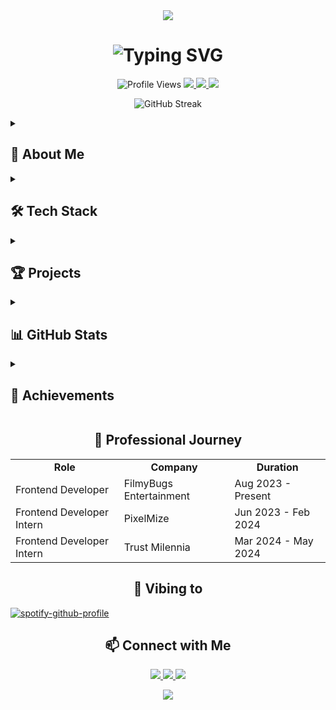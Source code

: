 <div align="center">
  <img src="https://capsule-render.vercel.app/api?type=waving&color=gradient&height=200&section=header&text=Sachin%20Parihar&fontSize=80&fontAlignY=35&animation=twinkling&fontColor=blue" />
</div>

<h1 align="center">
  <img src="https://readme-typing-svg.herokuapp.com?font=Fira+Code&size=35&duration=3500&pause=1000&color=FFFFFF&center=true&vCenter=true&width=500&lines=Frontend+Developer;React+Enthusiast;UI%2FUX+Aficionado" alt="Typing SVG" />
</h1>

<p align="center">
  <img src="https://komarev.com/ghpvc/?username=sachinparihar&style=for-the-badge&color=blue" alt="Profile Views" />
  <a href="mailto:pariharsachin5002@gmail.com">
    <img src="https://img.shields.io/badge/Email-D14836?style=for-the-badge&logo=gmail&logoColor=white"/>
  </a>
  <a href="https://linkedin.com/in/yourusername">
    <img src="https://img.shields.io/badge/LinkedIn-0077B5?style=for-the-badge&logo=linkedin&logoColor=white"/>
  </a>
  <a href="https://yourportfolio.com">
    <img src="https://img.shields.io/badge/Portfolio-1F6FEB?style=for-the-badge&logo=github&logoColor=white"/>
  </a>
</p>

<p align="center">
  <img src="https://github-readme-streak-stats.herokuapp.com/?user=sachinparihar&theme=tokyonight_duo&hide_border=true" alt="GitHub Streak" />
</p>

<details>
  <summary><h2>🚀 About Me</h2></summary>
  <p align="center">
    Passionate about crafting engaging and responsive web experiences. Currently pursuing my BCA at Manipal Online University Jaipur, I'm on a journey to turn innovative ideas into beautiful, functional realities.
  </p>
</details>

<details>
  <summary><h2>🛠️ Tech Stack</h2></summary>
  <p align="center">
    <img src="https://skillicons.dev/icons?i=html,css,js,react,nextjs,typescript,tailwind,nodejs,mongodb,bootstrap,python,firebase,supabase,github&perline=7" />
  </p>
</details>

<details>
  <summary><h2>🏆 Projects</h2></summary>
  <p align="center">
    <a href="https://github.com/Sheenu-exe/Synapse3" target="_blank">
      <img src="https://github-readme-stats.vercel.app/api/pin/?username=Sheenu-exe&repo=Synapse3&theme=react&bg_color=1F222E&title_color=F85D7F&hide_border=true&icon_color=F8D866&show_icons=true" alt="Synapse">
    </a>
    <a href="https://github.com/Sheenu-exe/GitaAI" target="_blank">
      <img src="https://github-readme-stats.vercel.app/api/pin/?username=Sheenu-exe&repo=GitaAI&theme=react&bg_color=1F222E&title_color=F85D7F&hide_border=true&icon_color=F8D866&show_icons=true" alt="Gita AI">
    </a>
    <a href="https://github.com/Sheenu-exe/Blaze" target="_blank">
      <img src="https://github-readme-stats.vercel.app/api/pin/?username=Sheenu-exe&repo=Blaze&theme=react&bg_color=1F222E&title_color=F85D7F&hide_border=true&icon_color=F8D866&show_icons=true" alt="Blaze AI">
    </a>
    <a href="https://github.com/Sheenu-exe/flick" target="_blank">
      <img src="https://github-readme-stats.vercel.app/api/pin/?username=Sheenu-exe&repo=flick&theme=react&bg_color=1F222E&title_color=F85D7F&hide_border=true&icon_color=F8D866&show_icons=true" alt="Flick">
    </a>
    <a href="https://github.com/Sheenu-exe/iWeather" target="_blank">
      <img src="https://github-readme-stats.vercel.app/api/pin/?username=Sheenu-exe&repo=iWeather&theme=react&bg_color=1F222E&title_color=F85D7F&hide_border=true&icon_color=F8D866&show_icons=true" alt="iWeather">
    </a>
    <a href="https://github.com/Sheenu-exe/BMI-calculator" target="_blank">
      <img src="https://github-readme-stats.vercel.app/api/pin/?username=Sheenu-exe&repo=BMI-calculator&theme=react&bg_color=1F222E&title_color=F85D7F&hide_border=true&icon_color=F8D866&show_icons=true" alt="BMI Calculator">
    </a>
  </p>
</details>

<details>
  <summary><h2>📊 GitHub Stats</h2></summary>
  <p align="center">
    <img src="https://github-readme-stats.vercel.app/api?username=sachinparihar&show_icons=true&theme=tokyonight" alt="GitHub Stats" />
    <img src="https://github-readme-stats.vercel.app/api/top-langs/?username=sachinparihar&layout=compact&theme=tokyonight" alt="Top Languages" />
  </p>
</details>

<details>
  <summary><h2>🏅 Achievements</h2></summary>
  <p align="center">
    <img src="https://github-profile-trophy.vercel.app/?username=sachinparihar&theme=darkhub&no-frame=true&row=1&column=6" alt="Trophies" />
  </p>
</details>

<h2 align="center">💼 Professional Journey</h2>

<p align="center">
  <table align="center">
    <tr>
      <td align="center"><b>Role</b></td>
      <td align="center"><b>Company</b></td>
      <td align="center"><b>Duration</b></td>
    </tr>
    <tr>
      <td>Frontend Developer</td>
      <td>FilmyBugs Entertainment</td>
      <td>Aug 2023 - Present</td>
    </tr>
    <tr>
      <td>Frontend Developer Intern</td>
      <td>PixelMize</td>
      <td>Jun 2023 - Feb 2024</td>
    </tr>
    <tr>
      <td>Frontend Developer Intern</td>
      <td>Trust Milennia</td>
      <td>Mar 2024 - May 2024</td>
    </tr>
  </table>
</p>

<h2 align="center">🎵 Vibing to</h2>

[![spotify-github-profile](https://spotify-github-profile.kittinanx.com/api/view?uid=yipphoioavdgt6njvw71ojp01&cover_image=true&theme=default&show_offline=false&background_color=121212&interchange=false&bar_color=53b14f&bar_color_cover=true)](https://github.com/kittinan/spotify-github-profile)

<h2 align="center">📫 Connect with Me</h2>

<p align="center">
  <a href="https://twitter.com/yourusername">
    <img src="https://img.shields.io/badge/Twitter-1DA1F2?style=for-the-badge&logo=twitter&logoColor=white" />
  </a>
  <a href="https://instagram.com/yourusername">
    <img src="https://img.shields.io/badge/Instagram-E4405F?style=for-the-badge&logo=instagram&logoColor=white" />
  </a>
  <a href="https://dev.to/yourusername">
    <img src="https://img.shields.io/badge/dev.to-0A0A0A?style=for-the-badge&logo=devdotto&logoColor=white" />
  </a>
</p>

<div align="center">
  <img src="https://capsule-render.vercel.app/api?type=waving&color=gradient&height=100&section=footer" />
</div>
